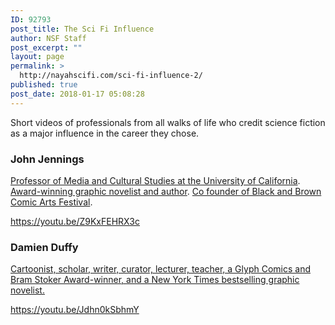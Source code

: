 ```yaml
---
ID: 92793
post_title: The Sci Fi Influence
author: NSF Staff
post_excerpt: ""
layout: page
permalink: >
  http://nayahscifi.com/sci-fi-influence-2/
published: true
post_date: 2018-01-17 05:08:28
---
```

Short videos of professionals from all walks of life who credit science fiction as a major influence in the career they chose.
<h3><strong>John Jennings</strong></h3>
<a href="http://creativewriting.ucr.edu/people/Jennings/index.html">Professor of Media and Cultural Studies at the University of California</a>. <a href="http://amzn.to/2mGw5Oy">Award-winning graphic novelist and author</a>. <a href="http://sfmlkday.org/bcafcon/">Co founder of Black and Brown Comic Arts Festival</a>.

https://youtu.be/Z9KxFEHRX3c
<h3><strong>Damien Duffy</strong></h3>
<a href="http://damianduffy.net/about/">Cartoonist, scholar, writer, curator, lecturer, teacher, a Glyph Comics and Bram Stoker Award-winner, and a New York Times bestselling graphic novelist.</a>

https://youtu.be/Jdhn0kSbhmY